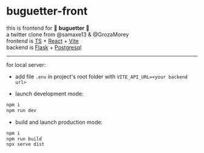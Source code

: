 # buguetter-front

this is frontend for 🥖 **buguetter**  🥖  
a twitter clone from @samaxe13 & @GrozaMorey  
frontend is [TS](https://www.typescriptlang.org/) + [React](https://reactjs.org/) + [Vite](https://vitejs.dev/)  
backend is [Flask](https://flask.palletsprojects.com) + [Postgresql](https://www.postgresql.org/)  

[//]: # (insert deployed link ^ in buguetter name)

---

for local server: 
- add file `.env` in project's root folder with `VITE_API_URL=<your backend url>`

- launch development mode:
```bash
npm i
npm run dev
```
- build and launch production mode:
```bash
npm i
npm run build
npx serve dist
```
